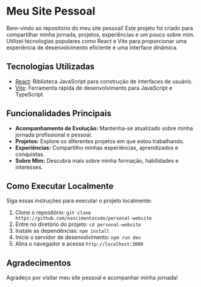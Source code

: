 # Meu Site Pessoal

Bem-vindo ao repositório do meu site pessoal! Este projeto foi criado para compartilhar minha jornada, projetos, experiências e um pouco sobre mim. Utilizei tecnologias populares como React e Vite para proporcionar uma experiência de desenvolvimento eficiente e uma interface dinâmica.

## Tecnologias Utilizadas

- [React](https://reactjs.org/): Biblioteca JavaScript para construção de interfaces de usuário.
- [Vite](https://vitejs.dev/): Ferramenta rápida de desenvolvimento para JavaScript e TypeScript.

## Funcionalidades Principais

- **Acompanhamento de Evolução:** Mantenha-se atualizado sobre minha jornada profissional e pessoal.
- **Projetos:** Explore os diferentes projetos em que estou trabalhando.
- **Experiências:** Compartilho minhas experiências, aprendizados e conquistas.
- **Sobre Mim:** Descubra mais sobre minha formação, habilidades e interesses.
  
## Como Executar Localmente

Siga essas instruções para executar o projeto localmente:

1. Clone o repositório: `git clone https://github.com/nascimentocode/personal-website`
2. Entre no diretório do projeto: `cd personal-website`
3. Instale as dependências: `npm install`
4. Inicie o servidor de desenvolvimento: `npm run dev`
5. Abra o navegador e acesse `http://localhost:3000`

## Agradecimentos

Agradeço por visitar meu site pessoal e acompanhar minha jornada!
